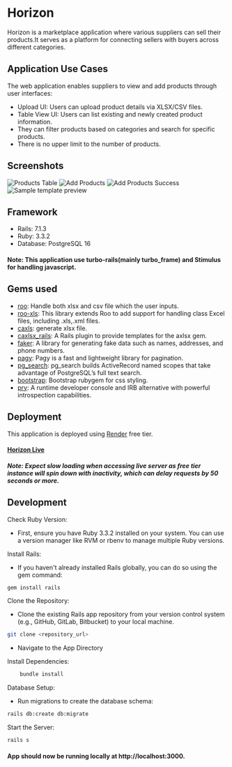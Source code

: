 # Horizon

Horizon is a marketplace application where various suppliers can sell their products.It serves as a platform for connecting sellers with buyers across different categories.

## Application Use Cases

The web application enables suppliers to view and add products through user
interfaces:

- Upload UI: Users can upload product details via XLSX/CSV files.
- Table View UI: Users can list existing and newly created product information.
- They can filter products based on categories and search for specific products.
- There is no upper limit to the number of products.

## Screenshots

![Products Table](https://drive.google.com/uc?id=1mHzPN2teu45Kc2UG3vC1z2jOWyX4yCC4)
![Add Products](https://drive.google.com/uc?id=1IBam7hH3CDvnoE77gQncnIF_9WgFatHp)
![Add Products Success](https://drive.google.com/uc?id=1CIWsC8t9CZyOC5xyW60lGdk7zhQ9q5RW)
![Sample template preview](https://drive.google.com/uc?id=1nVodywgREQXaMU2SukQqqDo63S-0ZE_b)

## Framework

- Rails: 7.1.3
- Ruby: 3.3.2
- Database: PostgreSQL 16

#### Note: This application use turbo-rails(mainly turbo_frame) and Stimulus for handling javascript.

## Gems used

- [roo](https://github.com/roo-rb/roo): Handle both xlsx and csv file which the user inputs.
- [roo-xls](https://github.com/roo-rb/roo-xls): This library extends Roo to add support for handling class Excel files, including .xls,.xml files.
- [caxls](https://github.com/caxlsx/caxlsx): generate xlsx file.
- [caxlsx_rails](https://github.com/caxlsx/caxlsx_rails): A Rails plugin to provide templates for the axlsx gem.
- [faker](https://github.com/faker-ruby/faker): A library for generating fake data such as names, addresses, and phone numbers.
- [pagy](https://github.com/ddnexus/pagy): Pagy is a fast and lightweight library for pagination.
- [pg_search](https://github.com/Casecommons/pg_search): pg_search builds ActiveRecord named scopes that take advantage of PostgreSQL’s full text search.
- [bootstrap](https://github.com/twbs/bootstrap-rubygem): Bootstrap rubygem for css styling.
- [pry](https://github.com/pry/pry): A runtime developer console and IRB alternative with powerful introspection capabilities.

## Deployment

This application is deployed using [Render](https://render.com) free tier.

#### [Horizon Live](https://horizon-app-2ext.onrender.com)

##### Note: Expect slow loading when accessing live server as free tier instance will spin down with inactivity, which can delay requests by 50 seconds or more.

## Development

Check Ruby Version:

- First, ensure you have Ruby 3.3.2 installed on your system. You can use a version manager like RVM or rbenv to manage multiple Ruby versions.

Install Rails:

- If you haven't already installed Rails globally, you can do so using the gem command:

```bash
gem install rails
```

Clone the Repository:

- Clone the existing Rails app repository from your version control system (e.g., GitHub, GitLab, Bitbucket) to your local machine.

```bash
git clone <repository_url>
```

- Navigate to the App Directory

Install Dependencies:

```bash
    bundle install
```

Database Setup:

- Run migrations to create the database schema:

```bash
rails db:create db:migrate
```

Start the Server:

```bash
rails s
```

#### App should now be running locally at http://localhost:3000.
